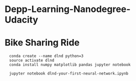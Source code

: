 # Depp-Learning-Nanodegree-Udacity

# Bike Sharing Ride
```
  conda create --name dlnd python=3
  source activate dlnd
  conda install numpy matplotlib pandas jupyter notebook

  jupyter notebook dlnd-your-first-neural-network.ipynb
  
